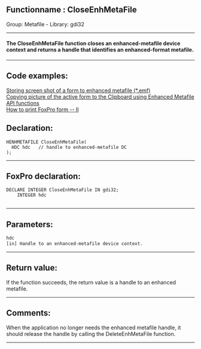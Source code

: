 <link rel="stylesheet" type="text/css" href="../../css/win32api.css">  
<link rel="stylesheet" href="https://cdnjs.cloudflare.com/ajax/libs/font-awesome/4.7.0/css/font-awesome.min.css">

## Functionname : CloseEnhMetaFile
Group: Metafile - Library: gdi32    
***  


#### The CloseEnhMetaFile function closes an enhanced-metafile device context and returns a handle that identifies an enhanced-format metafile.
***  


## Code examples:
[Storing screen shot of a form to enhanced metafile (*.emf)](../../samples/sample_402.md)  
[Copying picture of the active form to the Clipboard using Enhanced Metafile API functions](../../samples/sample_404.md)  
[How to print FoxPro form -- II](../../samples/sample_406.md)  

## Declaration:
```foxpro  
HENHMETAFILE CloseEnhMetaFile(
  HDC hdc   // handle to enhanced-metafile DC
);  
```  
***  


## FoxPro declaration:
```foxpro  
DECLARE INTEGER CloseEnhMetaFile IN gdi32;
	INTEGER hdc
  
```  
***  


## Parameters:
```txt  
hdc
[in] Handle to an enhanced-metafile device context.  
```  
***  


## Return value:
If the function succeeds, the return value is a handle to an enhanced metafile.  
***  


## Comments:
When the application no longer needs the enhanced metafile handle, it should release the handle by calling the DeleteEnhMetaFile function.   
  
***  

